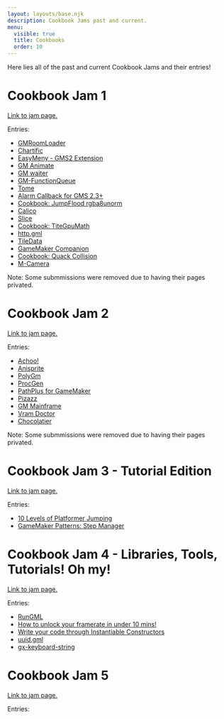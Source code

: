 ```yaml
---
layout: layouts/base.njk
description: Cookbook Jams past and current.
menu:
  visible: true
  title: Cookbooks
  order: 10
---
```


Here lies all of the past and current Cookbook Jams and their entries! 

# Cookbook Jam 1
[Link to jam page.](https://itch.io/jam/cookbook-jam-1)

Entries:

- [GMRoomLoader](https://glebtsereteli.itch.io/gmroomloader)
- [Chartific](https://manta-ray.itch.io/chartific)
- [EasyMeny - GMS2 Extension](https://jbroook.itch.io/easy-menu-gms2-extension)
- [GM Animate](https://kormex.itch.io/gm-animate)
- [GM waiter](https://alphish-creature.itch.io/gm-waiter)
- [GM-FunctionQueue](https://cloakedgames.itch.io/gm-functionqueue)
- [Tome](https://cataclysmic-studios.itch.io/tome)
- [Alarm Callback for GMS 2.3+](https://banensoft.itch.io/alarm-callback)
- [Cookbook: JumpFlood rgba8unorm](https://terohannula.itch.io/coobook-jumpflood-rgba8unorm)
- [Calico](https://wainggan.itch.io/calico)
- [Slice](https://tabularelf.itch.io/slice)
- [Cookbook: TiteGpuMath](https://terohannula.itch.io/cookbook-titegpu)
- [http.gml](https://sidorakh.itch.io/http-gml)
- [TileData](https://wangleline.itch.io/tiledata)
- [GameMaker Companion](https://mtax.itch.io/gamemaker-companion)
- [Cookbook: Quack Collision](https://terohannula.itch.io/quack-collision)
- [M-Camera](https://mdev.itch.io/m-camera)

Note: Some submmissions were removed due to having their pages privated.

# Cookbook Jam 2
[Link to jam page.](https://itch.io/jam/cookbook-jam-2)

Entries:

- [Achoo!](https://manta-ray.itch.io/achoo)
- [Anisprite](https://inkkblott.itch.io/anisprite)
- [PolyGm](https://jordan-guillou.itch.io/polygm)
- [ProcGen](https://spiralbeemo.itch.io/procgen)
- [PathPlus for GameMaker](https://delfos1.itch.io/pathplus-for-gamemaker)
- [Pizazz](https://avioxarcade.itch.io/pizazz-gamemaker-particle-system-library)
- [GM Mainframe](https://alphish-creature.itch.io/gm-mainframe)
- [Vram Doctor](https://tabularelf.itch.io/vram-doctor)
- [Chocolatier](https://sidorakh.itch.io/chocolatier)

Note: Some submmissions were removed due to having their pages privated.

# Cookbook Jam 3 - Tutorial Edition
[Link to jam page.](/cookbooks/cookbook-3/)

Entries:

- [10 Levels of Platformer Jumping](https://www.gamemakerkitchen.com/tutorials/jordan-guillou/10-levels-of-platformer-jumps/)
- [GameMaker Patterns: Step Manager](https://www.gamemakerkitchen.com/tutorials/alphish/gm-patterns-step-manager/)

# Cookbook Jam 4 - Libraries, Tools, Tutorials! Oh my!
[Link to jam page.](https://itch.io/jam/cookbook-jam-4)

Entries:

- [RunGML](https://snail-dream.itch.io/rungml)
- [How to unlock your framerate in under 10 mins!](https://youtu.be/40iMwneEND4)
- [Write your code through Instantiable Constructors](/tutorials/mtax/gml-instantiable-constructors/)
- [uuid.gml](https://github.com/sidorakh/uuid.gml)
- [gx-keyboard-string](https://github.com/Sidorakh/gx-keyboard-string)

# Cookbook Jam 5
[Link to jam page.](https://itch.io/jam/cookbook-jam-5)

Entries:
